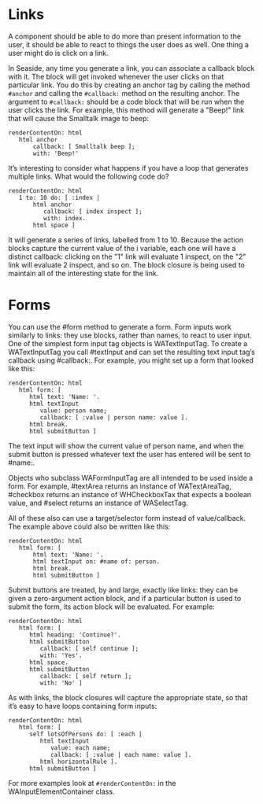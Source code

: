 # Links

A component should be able to do more than present information to the user, it should be able to react to things the user does as well. One thing a user might do is click on a link.

In Seaside, any time you generate a link, you can associate a callback block with it. The block will get invoked whenever the user clicks on that particular link. You do this by creating an anchor tag by calling the method `#anchor` and calling the `#callback:` method on the resulting anchor. The argument to `#callback:` should be a code block that will be run when the user clicks the link. For example, this method will generate a "Beep!" link that will cause the Smalltalk image to beep:

```smalltalk
renderContentOn: html
   html anchor
       callback: [ Smalltalk beep ];
       with: 'Beep!'
```

It’s interesting to consider what happens if you have a loop that generates multiple links. What would the following code do?

```smalltalk
renderContentOn: html
   1 to: 10 do: [ :index |
       html anchor
          callback: [ index inspect ];
          with: index.
       html space ]
```

It will generate a series of links, labelled from 1 to 10. Because the action blocks capture the current value of the i variable, each one will have a distinct callback: clicking on the "1" link will evaluate 1 inspect, on the "2" link will evaluate 2 inspect, and so on. The block closure is being used to maintain all of the interesting state for the link.

# Forms

You can use the #form method to generate a form. Form inputs work similarly to links: they use blocks, rather than names, to react to user input. One of the simplest form input tag objects is WATextInputTag. To create a WATextInputTag you call #textInput and can set the resulting text input tag’s callback using #callback:. For example, you might set up a form that looked like this:

```smalltalk
renderContentOn: html
   html form: [
      html text: 'Name: '.
      html textInput
         value: person name;
         callback: [ :value | person name: value ].
      html break.
      html submitButton ]
```

The text input will show the current value of person name, and when the submit button is pressed whatever text the user has entered will be sent to #name:.

Objects who subclass WAFormInputTag are all intended to be used inside a form. For example, #textArea returns an instance of WATextAreaTag, #checkbox returns an instance of WHCheckboxTax that expects a boolean value, and #select returns an instance of WASelectTag.

All of these also can use a target/selector form instead of value/callback. The example above could also be written like this:

```smalltalk
renderContentOn: html
   html form: [
       html text: 'Name: '.
       html textInput on: #name of: person.
       html break.
       html submitButton ]
```

Submit buttons are treated, by and large, exactly like links: they can be given a zero-argument action block, and if a particular button is used to submit the form, its action block will be evaluated. For example:

```smalltalk
renderContentOn: html
   html form: [
      html heading: 'Continue?'.
      html submitButton
         callback: [ self continue ];
         with: 'Yes'.
      html space.
      html submitButton
         callback: [ self return ];
         with: 'No' ]
```

As with links, the block closures will capture the appropriate state, so that it’s easy to have loops containing form inputs:

```smalltalk
renderContentOn: html
   html form: [
      self lotsOfPersons do: [ :each |
         html textInput
            value: each name;
            callback: [ :value | each name: value ].
         html horizontalRule ].
      html submitButton ]
```

For more examples look at `#renderContentOn:` in the WAInputElementContainer class.